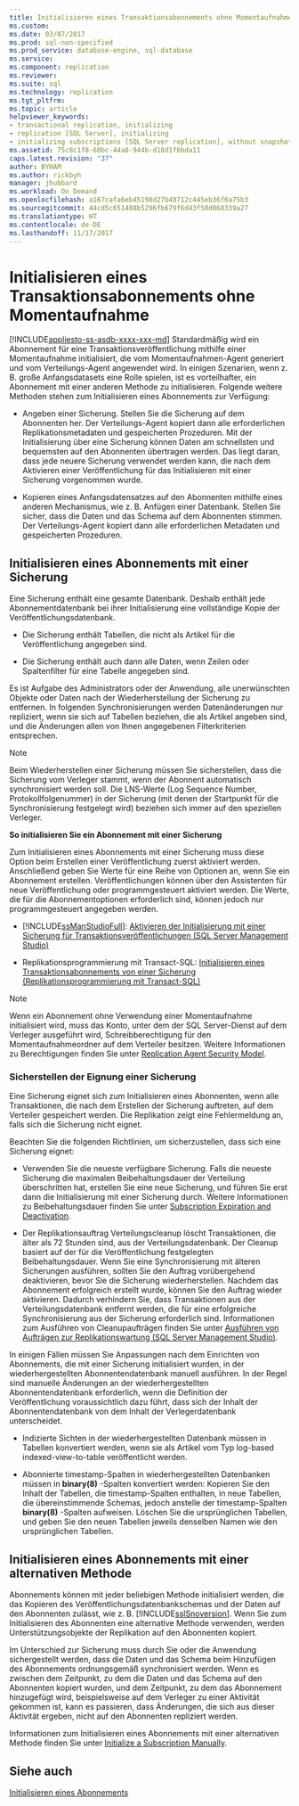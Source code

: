 ```yaml
---
title: Initialisieren eines Transaktionsabonnements ohne Momentaufnahme | Microsoft-Dokumentation
ms.custom: 
ms.date: 03/07/2017
ms.prod: sql-non-specified
ms.prod_service: database-engine, sql-database
ms.service: 
ms.component: replication
ms.reviewer: 
ms.suite: sql
ms.technology: replication
ms.tgt_pltfrm: 
ms.topic: article
helpviewer_keywords:
- transactional replication, initializing
- replication [SQL Server], initializing
- initializing subscriptions [SQL Server replication], without snapshots
ms.assetid: 75c8c1f8-60bc-44a8-944b-d18d1f6bda11
caps.latest.revision: "37"
author: BYHAM
ms.author: rickbyh
manager: jhubbard
ms.workload: On Demand
ms.openlocfilehash: a167cafa6eb45198d27b48712c445eb36f6a75b3
ms.sourcegitcommit: 44cd5c651488b5296fb679f6d43f50d068339a27
ms.translationtype: HT
ms.contentlocale: de-DE
ms.lasthandoff: 11/17/2017
---
```

# <a name="initialize-a-transactional-subscription-without-a-snapshot"></a>Initialisieren eines Transaktionsabonnements ohne Momentaufnahme
[!INCLUDE[appliesto-ss-asdb-xxxx-xxx-md](../../includes/appliesto-ss-asdb-xxxx-xxx-md.md)] Standardmäßig wird ein Abonnement für eine Transaktionsveröffentlichung mithilfe einer Momentaufnahme initialisiert, die vom Momentaufnahmen-Agent generiert und vom Verteilungs-Agent angewendet wird. In einigen Szenarien, wenn z. B. große Anfangsdatasets eine Rolle spielen, ist es vorteilhafter, ein Abonnement mit einer anderen Methode zu initialisieren. Folgende weitere Methoden stehen zum Initialisieren eines Abonnements zur Verfügung:  
  
-   Angeben einer Sicherung. Stellen Sie die Sicherung auf dem Abonnenten her. Der Verteilungs-Agent kopiert dann alle erforderlichen Replikationsmetadaten und gespeicherten Prozeduren. Mit der Initialisierung über eine Sicherung können Daten am schnellsten und bequemsten auf den Abonnenten übertragen werden. Das liegt daran, dass jede neuere Sicherung verwendet werden kann, die nach dem Aktivieren einer Veröffentlichung für das Initialisieren mit einer Sicherung vorgenommen wurde.  
  
-   Kopieren eines Anfangsdatensatzes auf den Abonnenten mithilfe eines anderen Mechanismus, wie z. B. Anfügen einer Datenbank. Stellen Sie sicher, dass die Daten und das Schema auf dem Abonnenten stimmen. Der Verteilungs-Agent kopiert dann alle erforderlichen Metadaten und gespeicherten Prozeduren.  
  
## <a name="initializing-a-subscription-with-a-backup"></a>Initialisieren eines Abonnements mit einer Sicherung  
 Eine Sicherung enthält eine gesamte Datenbank. Deshalb enthält jede Abonnementdatenbank bei ihrer Initialisierung eine vollständige Kopie der Veröffentlichungsdatenbank.  
  
-   Die Sicherung enthält Tabellen, die nicht als Artikel für die Veröffentlichung angegeben sind.  
  
-   Die Sicherung enthält auch dann alle Daten, wenn Zeilen oder Spaltenfilter für eine Tabelle angegeben sind.  
  
 Es ist Aufgabe des Administrators oder der Anwendung, alle unerwünschten Objekte oder Daten nach der Wiederherstellung der Sicherung zu entfernen. In folgenden Synchronisierungen werden Datenänderungen nur repliziert, wenn sie sich auf Tabellen beziehen, die als Artikel angeben sind, und die Änderungen allen von Ihnen angegebenen Filterkriterien entsprechen.  
  
> [!NOTE]  
>  Beim Wiederherstellen einer Sicherung müssen Sie sicherstellen, dass die Sicherung vom Verleger stammt, wenn der Abonnent automatisch synchronisiert werden soll. Die LNS-Werte (Log Sequence Number, Protokollfolgenummer) in der Sicherung (mit denen der Startpunkt für die Synchronisierung festgelegt wird) beziehen sich immer auf den speziellen Verleger.  
  
 **So initialisieren Sie ein Abonnement mit einer Sicherung**  
  
 Zum Initialisieren eines Abonnements mit einer Sicherung muss diese Option beim Erstellen einer Veröffentlichung zuerst aktiviert werden. Anschließend geben Sie Werte für eine Reihe von Optionen an, wenn Sie ein Abonnement erstellen. Veröffentlichungen können über den Assistenten für neue Veröffentlichung oder programmgesteuert aktiviert werden. Die Werte, die für die Abonnementoptionen erforderlich sind, können jedoch nur programmgesteuert angegeben werden.  
  
-   [!INCLUDE[ssManStudioFull](../../includes/ssmanstudiofull-md.md)]: [Aktivieren der Initialisierung mit einer Sicherung für Transaktionsveröffentlichungen &#40;SQL Server Management Studio&#41;](../../relational-databases/replication/enable-initialization-with-backup-for-transactional-publications.md)  
  
-   Replikationsprogrammierung mit Transact-SQL: [Initialisieren eines Transaktionsabonnements von einer Sicherung &#40;Replikationsprogrammierung mit Transact-SQL&#41;](../../relational-databases/replication/initialize-a-transactional-subscription-from-a-backup.md)  
  
> [!NOTE]  
>  Wenn ein Abonnement ohne Verwendung einer Momentaufnahme initialisiert wird, muss das Konto, unter dem der SQL Server-Dienst auf dem Verleger ausgeführt wird, Schreibberechtigung für den Momentaufnahmeordner auf dem Verteiler besitzen. Weitere Informationen zu Berechtigungen finden Sie unter [Replication Agent Security Model](../../relational-databases/replication/security/replication-agent-security-model.md).  
  
### <a name="ensuring-the-suitability-of-a-backup"></a>Sicherstellen der Eignung einer Sicherung  
 Eine Sicherung eignet sich zum Initialisieren eines Abonnenten, wenn alle Transaktionen, die nach dem Erstellen der Sicherung auftreten, auf dem Verteiler gespeichert werden. Die Replikation zeigt eine Fehlermeldung an, falls sich die Sicherung nicht eignet.  
  
 Beachten Sie die folgenden Richtlinien, um sicherzustellen, dass sich eine Sicherung eignet:  
  
-   Verwenden Sie die neueste verfügbare Sicherung. Falls die neueste Sicherung die maximalen Beibehaltungsdauer der Verteilung überschritten hat, erstellen Sie eine neue Sicherung, und führen Sie erst dann die Initialisierung mit einer Sicherung durch. Weitere Informationen zu Beibehaltungsdauer finden Sie unter [Subscription Expiration and Deactivation](../../relational-databases/replication/subscription-expiration-and-deactivation.md).  
  
-   Der Replikationsauftrag Verteilungscleanup löscht Transaktionen, die älter als 72 Stunden sind, aus der Verteilungsdatenbank. Der Cleanup basiert auf der für die Veröffentlichung festgelegten Beibehaltungsdauer. Wenn Sie eine Synchronisierung mit älteren Sicherungen ausführen, sollten Sie den Auftrag vorübergehend deaktivieren, bevor Sie die Sicherung wiederherstellen. Nachdem das Abonnement erfolgreich erstellt wurde, können Sie den Auftrag wieder aktivieren. Dadurch verhindern Sie, dass Transaktionen aus der Verteilungsdatenbank entfernt werden, die für eine erfolgreiche Synchronisierung aus der Sicherung erforderlich sind. Informationen zum Ausführen von Cleanupaufträgen finden Sie unter [Ausführen von Aufträgen zur Replikationswartung &#40;SQL Server Management Studio&#41;](../../relational-databases/replication/administration/run-replication-maintenance-jobs-sql-server-management-studio.md).  
  
 In einigen Fällen müssen Sie Anpassungen nach dem Einrichten von Abonnements, die mit einer Sicherung initialisiert wurden, in der wiederhergestellten Abonnentendatenbank manuell ausführen. In der Regel sind manuelle Änderungen an der wiederhergestellten Abonnentendatenbank erforderlich, wenn die Definition der Veröffentlichung voraussichtlich dazu führt, dass sich der Inhalt der Abonnentendatenbank von dem Inhalt der Verlegerdatenbank unterscheidet.  
  
-   Indizierte Sichten in der wiederhergestellten Datenbank müssen in Tabellen konvertiert werden, wenn sie als Artikel vom Typ log-based indexed-view-to-table veröffentlicht werden.  
  
-   Abonnierte timestamp-Spalten in wiederhergestellten Datenbanken müssen in **binary(8)** -Spalten konvertiert werden: Kopieren Sie den Inhalt der Tabellen, die timestamp-Spalten enthalten, in neue Tabellen, die übereinstimmende Schemas, jedoch anstelle der timestamp-Spalten **binary(8)** -Spalten aufweisen. Löschen Sie die ursprünglichen Tabellen, und geben Sie den neuen Tabellen jeweils denselben Namen wie den ursprünglichen Tabellen.  
  
## <a name="initializing-a-subscription-with-an-alternative-method"></a>Initialisieren eines Abonnements mit einer alternativen Methode  
 Abonnements können mit jeder beliebigen Methode initialisiert werden, die das Kopieren des Veröffentlichungsdatenbankschemas und der Daten auf den Abonnenten zulässt, wie z. B. [!INCLUDE[ssISnoversion](../../includes/ssisnoversion-md.md)]. Wenn Sie zum Initialisieren des Abonnenten eine alternative Methode verwenden, werden Unterstützungsobjekte der Replikation auf den Abonnenten kopiert.  
  
 Im Unterschied zur Sicherung muss durch Sie oder die Anwendung sichergestellt werden, dass die Daten und das Schema beim Hinzufügen des Abonnements ordnungsgemäß synchronisiert werden. Wenn es zwischen dem Zeitpunkt, zu dem die Daten und das Schema auf den Abonnenten kopiert wurden, und dem Zeitpunkt, zu dem das Abonnement hinzugefügt wird, beispielsweise auf dem Verleger zu einer Aktivität gekommen ist, kann es passieren, dass Änderungen, die sich aus dieser Aktivität ergeben, nicht auf den Abonnenten repliziert werden.  
  
 Informationen zum Initialisieren eines Abonnements mit einer alternativen Methode finden Sie unter [Initialize a Subscription Manually](../../relational-databases/replication/initialize-a-subscription-manually.md).  
  
## <a name="see-also"></a>Siehe auch  
 [Initialisieren eines Abonnements](../../relational-databases/replication/initialize-a-subscription.md)  
  
  
